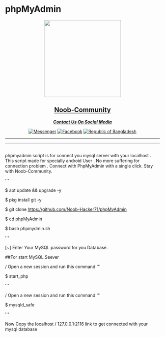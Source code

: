 # phpMyAdmin
<div align="center">
  <a href="https://www.facebook.com/Noob.Hacker71/">
    <img width="250" heigth="250" src="https://f.top4top.io/p_230998s1d0.png">
</div>
<div align="center">
<h2>Noob-Community</h2>
<b><i>Contact Us On Social Media </i></b>

<a href="https://m.me/ntahsan.nayem"><img title="Messenger" src="https://img.shields.io/badge/Chat-Messenger-blue?style=flat&logo=messenger"></a>
<a href="https://fb.com/Noob.Hackrr71"><img title="Facebook" src="https://img.shields.io/badge/View-Facebook-blue?style=flat&logo=Facebook"></a>
<a href="https://github.com/Noob-Hacker71"><img title="Republic of Bangladesh" src="https://img.shields.io/badge/REPUBLIC%20OF-BANGLADESH-green?colorA=%23ff0000&colorB=%23017e40&style=flat"></a>
</div>
<hr>
<hr><br>
phpmyadmin script is for connect you mysql server with your localhost . This script made for specially android User . No more suffering for connection problem . Connect with PhpMyAdmin with a single click. Stay with Noob-Community.

'''

$ apt update && upgrade -y

$ pkg install git -y

$ git clone https://github.com/Noob-Hacker71/phpMyAdmin

$ cd phpMyAdmin

$ bash phpmydmin.sh

'''

[~] Enter Your MySQL password for you Database.

##For start MySQL Seever 

/ Open a new session and run this command 
'''

$ start_php

'''

/ Open a new session and run this command 
'''

$ mysqld_safe

'''

Now Copy the localhost / 127.0.0.1:2116 link to get connected with your mysql database 

